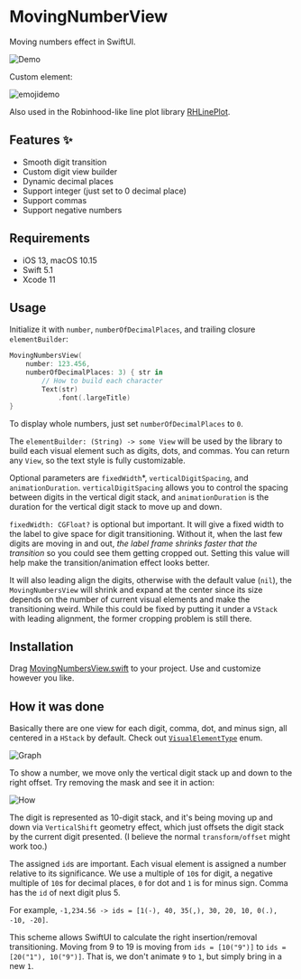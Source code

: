 # MovingNumberView
Moving numbers effect in SwiftUI.

![Demo](https://raw.githubusercontent.com/aunnnn/MovingNumbersView/master/README-Resources/mvndemo2.gif)

Custom element:

![emojidemo](https://raw.githubusercontent.com/aunnnn/MovingNumbersView/master/README-Resources/mvnemoji.gif)

Also used in the Robinhood-like line plot library [RHLinePlot](https://github.com/aunnnn/RHLinePlot).

## Features :sparkles:
- Smooth digit transition
- Custom digit view builder
- Dynamic decimal places
- Support integer (just set to 0 decimal place)
- Support commas
- Support negative numbers

## Requirements
- iOS 13, macOS 10.15
- Swift 5.1
- Xcode 11

## Usage

Initialize it with `number`, `numberOfDecimalPlaces`, and trailing closure `elementBuilder`:
```swift
MovingNumbersView(
    number: 123.456,
    numberOfDecimalPlaces: 3) { str in
        // How to build each character
        Text(str)
            .font(.largeTitle)
}
```
To display whole numbers, just set `numberOfDecimalPlaces` to `0`.

The `elementBuilder: (String) -> some View` will be used by the library to build each visual element such as digits, dots, and commas. You can return any `View`, so the text style is fully customizable.

Optional parameters are `fixedWidth`*, `verticalDigitSpacing`, and `animationDuration`. `verticalDigitSpacing` allows you to control the spacing between digits in the vertical digit stack, and `animationDuration` is the duration for the vertical digit stack to move up and down.

`fixedWidth: CGFloat?` is optional but important. It will give a fixed width to the label to give space for digit transitioning. Without it, when the last few digits are moving in and out, *the label frame shrinks faster that the transition* so you could see them getting cropped out. Setting this value will help make the transition/animation effect looks better. 

It will also leading align the digits, otherwise with the default value (`nil`), the `MovingNumbersView` will shrink and expand at the center since its size depends on the number of current visual elements and make the transitioning weird. While this could be fixed by putting it under a `VStack` with leading alignment, the former cropping problem is still there.

## Installation
Drag [MovingNumbersView.swift](https://github.com/aunnnn/MovingNumbersView/blob/master/Sources/MovingNumbersView/MovingNumbersView.swift) to your project. Use and customize however you like.

## How it was done

Basically there are one view for each digit, comma, dot, and minus sign, all centered in a `HStack` by default. Check out [`VisualElementType`](https://github.com/aunnnn/MovingNumbersView/blob/master/Sources/MovingNumbersView/MovingNumbersView.swift#L144) enum.

![Graph](https://raw.githubusercontent.com/aunnnn/MovingNumbersView/master/README-Resources/mvn-diagram.jpeg)

To show a number, we move only the vertical digit stack up and down to the right offset. Try removing the mask and see it in action:

![How](https://raw.githubusercontent.com/aunnnn/MovingNumbersView/master/README-Resources/mvn-how.gif)

The digit is represented as 10-digit stack, and it's being moving up and down via `VerticalShift` geometry effect, which just offsets the digit stack by the current digit presented. (I believe the normal `transform/offset` might work too.)

The assigned `id`s are important. Each visual element is assigned a number relative to its significance. We use a multiple of `10`s for digit, a negative multiple of `10`s for decimal places, `0` for dot and `1` is for minus sign. Comma has the `id` of next digit plus 5.

For example, `-1,234.56 -> ids = [1(-), 40, 35(,), 30, 20, 10, 0(.), -10, -20]`.

This scheme allows SwiftUI to calculate the right insertion/removal transitioning. 
Moving from 9 to 19 is moving from `ids = [10("9")]` to `ids = [20("1"), 10("9")]`. That is, we don't animate `9` to `1`, but simply bring in a new `1`.
